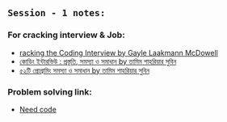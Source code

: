 ## `Session - 1 notes:`


### For cracking interview & Job:
* [racking the Coding Interview by Gayle Laakmann McDowell](https://www.rokomari.com/book/127699/cracking-the-coding-interview)
* [কোডিং ইন্টারভিউ : প্রস্তুতি, সমস্যা ও সমাধান by তামিম শাহরিয়ার সুবিন](https://www.rokomari.com/book/194284/coding-interview-prostuti-somosya-o-somadhan#)
* [৫২টি প্রোগ্রামিং সমস্যা ও সমাধান  by তামিম শাহরিয়ার সুবিন](https://www.rokomari.com/book/112234/52-programming-problem-and-solution#)


### Problem solving link:
* [Need code](https://neetcode.io/roadmap)